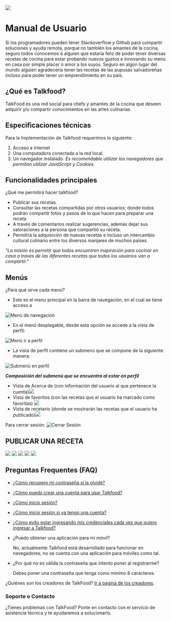 ![](images/banner.png)
# Manual de Usuario

Si los programadores pueden tener Stackoverflow y Github para compartir soluciones y ayuda remota, porque no también los amantes de la cocina, seguro todos conocemos a alguien que estaría feliz de poder tener diversas recetas de cocina para estar probando nuevos gustos e innovando su menú en casa por simple placer o amor a los suyos. Seguro en algún lugar del mundo alguien agradecería tener las recetas de las pupusas salvadoreñas incluso para poder tener un emprendimiento en su país. 

## ¿Qué es Talkfood?
TalkFood es una red social para chefs y amantes de la cocina que deseen adquirir y/o compartir conocimientos en las artes culinarias.

## Especificaciones técnicas
Para la Implementación de Talkfood requerimos lo siguiente:
1. Acceso a internet
2. Una computadora conectada a la red local. 
3. Un navegador instalado.
 *Es recomendable utilizar los navegadores que permitan utilizar JavaScript y Cookies.*

## Funcionalidades principales
¿Qué me permitirá hacer talkfood?
- Publicar sus recetas.
- Consultar las recetas compartidas por otros usuarios; donde todos podrán compartir fotos y pasos de lo que hacen para preparar una receta
- A través de comentarios realizar sugerencias, además dejar sus valoraciones a la persona que compartió su receta.
- Permitirá la adquisición de nuevas recetas e incluso un intercambio cultural culinario entre los diversos manjares de muchos países.

*"La misión es permitir que todos encuentren inspiración para cocinar en casa a través de las diferentes recetas que todos los usuarios van a compartir."*

## Menús
¿Para qué sirve cada menú?
- Este es el menu principal en la barra de navegación, en el cual se tiene acceso a

![Menú de navegación](images/menuNavegacion.png)

- En el menú desplegable, desde esta opción se accede a la vista de perfil:

![Menú ir a perfil](images/irPerfil.png)

- La vista de perfil contiene un submenú que se compone de la siguiente manera:

![Submenú en perfil](images/menuPerfil.png)

***Composición del submenú que se encuentra al estar en perfil***
- Vista de Acerca de (con información del usuario al que pertenece la cuenta)![](images/acercaDe.png)
- Vista de favoritos (con las recetas que el usuario ha marcado como favoritas) ![](images/favoritos.png)
- Vista de recetario (donde se mostrarán las recetas que el usuario ha publicado)![](images/recetario.png)

Para cerrar sesión:
![Cerrar Sesión](images/salir.png)

## PUBLICAR UNA RECETA
![](images/addRecipe.png)
![](images/addRecipe1.png)
![](images/addRecipe2.png)
![](images/addRecipe3.png)
![](images/addRecipe4.png)

## Preguntas Frequentes (FAQ)
- [¿Cómo recupero mi contraseña si la olvidé?](https://www.youtube.com/watch?v=mLFF_NuOgV0)
- [¿Cómo puedo crear una cuenta para usar Talkfood?](https://www.youtube.com/watch?v=m0sgUd8U2qQ)
- [¿Cómo inicio sesión?](https://www.youtube.com/watch?v=4khdIKtRM7Y)
- [¿Cómo inicio sesión si ya tengo una cuenta?](https://www.youtube.com/watch?v=saJcYbLKyIU)
- [¿Cómo evito estar ingresando mis credenciales cada vez que quiero ingresar a Talkfood?](https://www.youtube.com/watch?v=8HUm5mBQMvA)
- ¿Puedo obtener una aplicación para mi móvil?

  No, actualmente Talkfood está desarrollado para funcionar en navegadores, no se cuenta con una aplicación para móviles como tal.
  
 - ¿Por qué no es válida la contraseña que intento poner al registrarme?
  
    Debes poner una contraseña que tenga como mínimo 8 caracteres.



 ¿Quiénes son los creadores de TalkFood? [Ir a página de los creadores](https://vasga-floze.github.io/manual-talkfood/about.html).



### Soporte o Contacto

¿Tienes problemas con TalkFood? Ponte en contacto con el servicio de asistencia técnica y te ayudaremos a solucionarlo.
